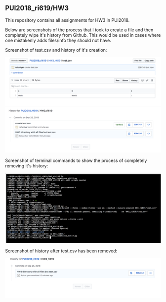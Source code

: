 ## PUI2018_ri619/HW3

This repository contains all assignments for HW3 in PUI2018. 


Below are  screenshots of the process that I took to create a file and then completely wipe it's history from Github. This would be used in cases where one mistakenly adds files/info they should not have. 


Screenshot of test.csv and history of it's creation:

![Alt text](images/test_csv_screenshot.png)
![Alt text](images/Git_history_1.png)

Screenshot of terminal commands to show the process of completely removing it's history:


![Alt text](images/Terminal_history.png)

Screenshot of history after test.csv has been removed:


![Alt text](images/Git_history_2.png)
